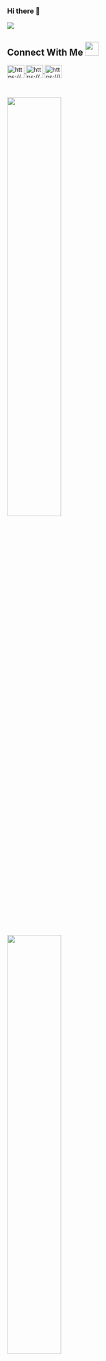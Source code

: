 ### Hi there 👋

![](https://komarev.com/ghpvc/?username=NishantSingh02&style=plastic)

 
 <div align="left"> 
 <h2>
 Connect With Me <a target="_blank">
 <img src="https://github.com/PulkitSinghDev/PulkitSinghDev/blob/main/Handshake.gif" height="32px" style="max-width:100%;">
 </a>
 </h2>

 <p>
  <a href="https://www.linkedin.com/in/nishant7372/" target="blank"><img align="center" src="https://raw.githubusercontent.com/rahuldkjain/github-profile-readme-generator/master/src/images/icons/Social/linked-in-alt.svg" alt="https://www.linkedin.com/in/nishant7372/" height="30" width="40" />
  </a>
  <a href="https://www.hackerrank.com/nishant7372" target="blank"><img align="center" src="https://raw.githubusercontent.com/rahuldkjain/github-profile-readme-generator/master/src/images/icons/Social/hackerrank.svg" alt="https://www.hackerrank.com/nishant7372" height="30" width="40" />
  </a>
 <a href="https://www.leetcode.com/nishant7372/" target="blank"><img align="center" src="https://raw.githubusercontent.com/rahuldkjain/github-profile-readme-generator/master/src/images/icons/Social/leet-code.svg" alt="https://leetcode.com/nishant7372/" height="30" width="40" />
  </a>
</p>
  
  </div>

  &nbsp;
  &nbsp;
  &nbsp;

<!-- <img src = "https://github-readme-stats.vercel.app/api?username=NishantSingh02&hide=contribs,prs,issues&count_private=true&show_icons=true&theme=dark"> -->

<img width="50%" src = "https://github-readme-streak-stats.herokuapp.com/?user=NishantSingh02&theme=dark">

<img width="50%" src = "https://github-readme-stats.vercel.app/api/top-langs/?username=NishantSingh02&layout=compact&theme=dark">

<!-- [![Readme Card](https://github-readme-stats.vercel.app/api/pin/?username=NishantSingh02&repo=LeetCode)](https://github.com/anuraghazra/github-readme-stats) -->
              
<!-- Wakatime Stats -->
<!-- [![Nishant's wakatime stats](https://github-readme-stats.vercel.app/api/wakatime?username=NishantSingh02)](https://github.com/anuraghazra/github-readme-stats) -->

<!--
**NishantSingh02/NishantSingh02** is a ✨ _special_ ✨ repository because its `README.md` (this file) appears on your GitHub profile.

              
Here are some ideas to get you started:

- 🔭 I’m currently working on ...
- 🌱 I’m currently learning ...
- 👯 I’m looking to collaborate on ...
- 🤔 I’m looking for help with ...
- 💬 Ask me about ...
- 📫 How to reach me: ...
- 😄 Pronouns: ...
- ⚡ Fun fact: ...
-->
